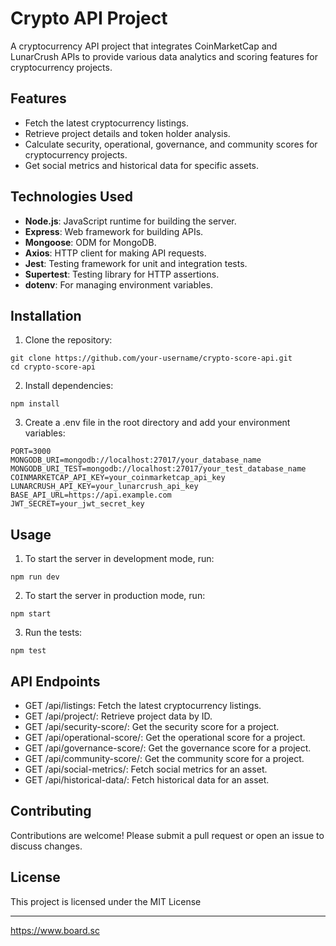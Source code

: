 # Crypto API Project

A cryptocurrency API project that integrates CoinMarketCap and LunarCrush APIs to provide various data analytics and scoring features for cryptocurrency projects.

## Features

- Fetch the latest cryptocurrency listings.
- Retrieve project details and token holder analysis.
- Calculate security, operational, governance, and community scores for cryptocurrency projects.
- Get social metrics and historical data for specific assets.

## Technologies Used

- **Node.js**: JavaScript runtime for building the server.
- **Express**: Web framework for building APIs.
- **Mongoose**: ODM for MongoDB.
- **Axios**: HTTP client for making API requests.
- **Jest**: Testing framework for unit and integration tests.
- **Supertest**: Testing library for HTTP assertions.
- **dotenv**: For managing environment variables.

## Installation

1. Clone the repository:
```
git clone https://github.com/your-username/crypto-score-api.git
cd crypto-score-api
```

2. Install dependencies:
```
npm install
```

3. Create a .env file in the root directory and add your environment variables:
```
PORT=3000
MONGODB_URI=mongodb://localhost:27017/your_database_name
MONGODB_URI_TEST=mongodb://localhost:27017/your_test_database_name
COINMARKETCAP_API_KEY=your_coinmarketcap_api_key
LUNARCRUSH_API_KEY=your_lunarcrush_api_key
BASE_API_URL=https://api.example.com
JWT_SECRET=your_jwt_secret_key
```


## Usage
1. To start the server in development mode, run:
```
npm run dev
```


2. To start the server in production mode, run:
```
npm start
```


3. Run the tests:
```
npm test
```

## API Endpoints

- GET /api/listings: Fetch the latest cryptocurrency listings.
- GET /api/project/: Retrieve project data by ID.
- GET /api/security-score/: Get the security score for a project.
- GET /api/operational-score/: Get the operational score for a project.
- GET /api/governance-score/: Get the governance score for a project.
- GET /api/community-score/: Get the community score for a project.
- GET /api/social-metrics/: Fetch social metrics for an asset.
- GET /api/historical-data/: Fetch historical data for an asset.


## Contributing

Contributions are welcome! Please submit a pull request or open an issue to discuss changes.


## License

This project is licensed under the MIT License


----
https://www.board.sc
